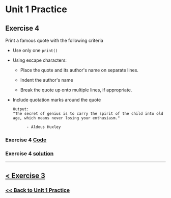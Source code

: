 # Unit 1 Practice

## **Exercise 4**

Print a famous quote with the following criteria

- Use only one `print()`

- Using escape characters:

  - Place the quote and its author's name on separate lines.

  - Indent the author's name

  - Break the quote up onto multiple lines, if appropriate.

- Include quotation marks around the quote

      Output:
      "The secret of genius is to carry the spirit of the child into old age, which means never losing your enthusiasm."

            - Aldous Huxley

### Exercise 4 [Code](/programming_101/code/unit_01/exercise-4.py)
### Exercise 4 [solution](solutions/exercise_4_solution.md)

---

## [< Exercise 3](exercise_3.md)

### [<< Back to Unit 1 Practice](/practice/unit_1/)